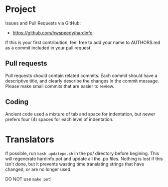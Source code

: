 # Project

Issues and Pull Requests via GitHub:

* https://github.com/hwspeedy/hardinfo

If this is your first contribution, feel free to add your name to
AUTHORS.md as a commit included in your pull request.

## Pull requests

Pull requests should contain related commits. Each commit should have a
descriptive title, and clearly describe the changes in the commit message.
Please make small commits that are easier to review.

## Coding

Ancient code used a mixture of tab and space for indentation, but newer
prefers four (4) spaces for each level of indentation.

# Translators

If possible, run `bash updatepo.sh` in the po/ directory before begining.
This will regenerate hardinfo.pot and update all the .po files.
Nothing is lost if this isn't done, but it prevents wasting time translating
strings that have changed, or are no longer used.

DO NOT use `make pot`!
